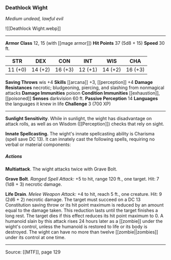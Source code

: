 ### Deathlock Wight
_Medium undead, lawful evil_

![[Deathlock Wight.webp]]




---

**Armor Class** 12, 15 (with [[mage armor]])
**Hit Points** 37 (5d8 + 15)
**Speed** 30 ft.

| STR     | DEX     | CON     | INT     | WIS     | CHA     |
|---------|---------|---------|---------|---------|---------|
| 11 (+0) | 14 (+2) | 16 (+3) | 12 (+1) | 14 (+2) | 16 (+3) |

**Saving Throws** wis +4
**Skills** [[arcana]] +3, [[perception]] +4
**Damage Resistances** necrotic; bludgeoning, piercing, and slashing from nonmagical attacks
**Damage Immunities** poison
**Condition Immunities** [[exhaustion]], [[poisoned]]
**Senses** darkvision 60 ft.
**Passive Perception** 14
**Languages** the languages it knew in life
**Challenge** 3 (700 XP)

---

**Sunlight Sensitivity**. While in sunlight, the wight has disadvantage on attack rolls, as well as on Wisdom ([[Perception]]) checks that rely on sight.

**Innate Spellcasting.** The wight's innate spellcasting ability is Charisma (spell save DC 13). It can innately cast the following spells, requiring no verbal or material components:

##### Actions
**Multiattack**. The wight attacks twice with Grave Bolt.

**Grave Bolt**. _Ranged Spell Attack:_ +5 to hit, range 120 ft., one target. Hit: 7 (1d8 + 3) necrotic damage.

**Life Drain**. _Melee Weapon Attack:_ +4 to hit, reach 5 ft., one creature. Hit: 9 (2d6 + 2) necrotic damage. The target must succeed on a DC 13 Constitution saving throw or its hit point maximum is reduced by an amount equal to the damage taken. This reduction lasts until the target finishes a long rest. The target dies if this effect reduces its hit point maximum to 0. A humanoid slain by this attack rises 24 hours later as a [[zombie]] under the wight's control, unless the humanoid is restored to life or its body is destroyed. The wight can have no more than twelve [[zombie||zombies]] under its control at one time.


---

Source: [[MTF]], page 129